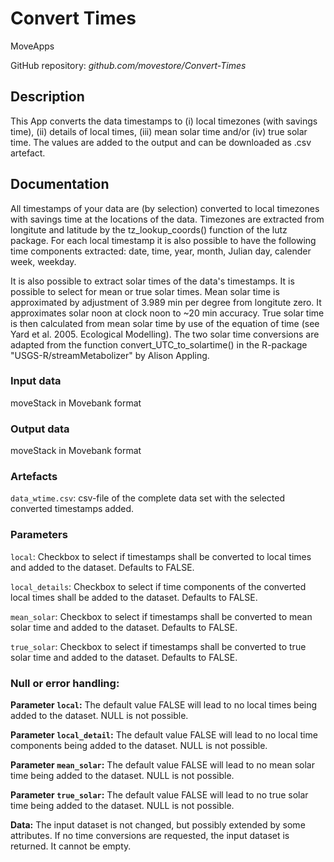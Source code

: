# Convert Times

MoveApps

GitHub repository: *github.com/movestore/Convert-Times*

## Description
This App converts the data timestamps to (i) local timezones (with savings time), (ii) details of local times, (iii) mean solar time and/or (iv) true solar time. The values are added to the output and can be downloaded as .csv artefact. 

## Documentation
All timestamps of your data are (by selection) converted to local timezones with savings time at the locations of the data. Timezones are extracted from longitute and latitude by the tz_lookup_coords() function of the lutz package. For each local timestamp it is also possible to have the following time components extracted: date, time, year, month, Julian day, calender week, weekday.

It is also possible to extract solar times of the data's timestamps. It is possible to select for mean or true solar times. Mean solar time is approximated by adjustment of 3.989 min per degree from longitute zero. It approximates solar noon at clock noon to ~20 min accuracy. True solar time is then calculated from mean solar time by use of the equation of time (see Yard et al. 2005. Ecological Modelling). The two solar time conversions are adapted from the function convert_UTC_to_solartime() in the R-package "USGS-R/streamMetabolizer" by Alison Appling.

### Input data
moveStack in Movebank format

### Output data
moveStack in Movebank format

### Artefacts
`data_wtime.csv`: csv-file of the complete data set with the selected converted timestamps added.

### Parameters 
`local`: Checkbox to select if timestamps shall be converted to local times and added to the dataset. Defaults to FALSE.

`local_details`: Checkbox to select if time components of the converted local times shall be added to the dataset. Defaults to FALSE.

`mean_solar`: Checkbox to select if timestamps shall be converted to mean solar time and added to the dataset. Defaults to FALSE.

`true_solar`: Checkbox to select if timestamps shall be converted to true solar time and added to the dataset. Defaults to FALSE.

### Null or error handling:
**Parameter `local`:** The default value FALSE will lead to no local times being added to the dataset. NULL is not possible.

**Parameter `local_detail`:** The default value FALSE will lead to no local time components being added to the dataset. NULL is not possible.

**Parameter `mean_solar`:** The default value FALSE will lead to no mean solar time being added to the dataset. NULL is not possible.

**Parameter `true_solar`:** The default value FALSE will lead to no true solar time being added to the dataset. NULL is not possible.

**Data:** The input dataset is not changed, but possibly extended by some attributes. If no time conversions are requested, the input dataset is returned. It cannot be empty.
